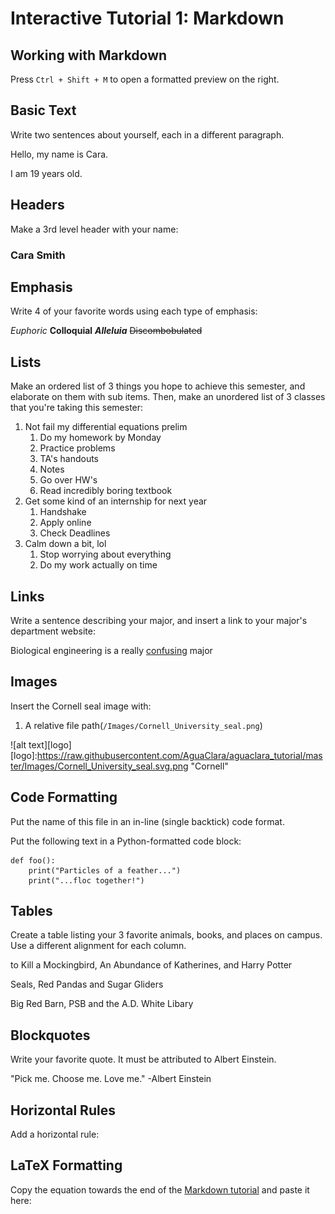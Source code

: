 # Interactive Tutorial 1: Markdown

## Working with Markdown

Press `Ctrl + Shift + M` to open a formatted preview on the right.

## Basic Text

Write two sentences about yourself, each in a different paragraph.

Hello, my name is Cara.

I am 19 years old.

## Headers

Make a 3rd level header with your name:

### Cara Smith

## Emphasis

Write 4 of your favorite words using each type of emphasis:

*Euphoric*
**Colloquial**
**_Alleluia_**
~~Discombobulated~~
<!--- Write your answer here. --->

## Lists

Make an ordered list of 3 things you hope to achieve this semester, and elaborate on them with sub items. Then, make an unordered list of 3 classes that you're taking this semester:

1. Not fail my differential equations prelim
   1. Do my homework by Monday
   2. Practice problems
   3. TA's handouts
   4. Notes
   5. Go over HW's
   6. Read incredibly boring textbook
2. Get some kind of an internship for next year
   1. Handshake
   2. Apply online
   3. Check Deadlines
3. Calm down a bit, lol
   1. Stop worrying about everything
   2. Do my work actually on time

## Links

Write a sentence describing your major, and insert a link to your major's department website:

Biological engineering is a really [confusing](http://beadvised.bee.cornell.edu/) major

## Images

Insert the Cornell seal image with:
  1. A relative file path(`/Images/Cornell_University_seal.png`)

![alt  text][logo]
[logo]:https://raw.githubusercontent.com/AguaClara/aguaclara_tutorial/master/Images/Cornell_University_seal.svg.png  "Cornell"


<!--- Write your answer here. --->

## Code Formatting

Put the name of this file in an in-line (single backtick) code format.

<!-- Write your answer here. -->

Put the following text in a Python-formatted code block:

```
def foo():
    print("Particles of a feather...")
    print("...floc together!")
```

<!-- Write your answer here. -->

## Tables

Create a table listing your 3 favorite animals, books, and places on campus. Use a different alignment for each column.

<!--- Write your answer here. --->to Kill a Mockingbird, An Abundance of Katherines, and Harry Potter

Seals, Red Pandas and Sugar Gliders

Big Red Barn, PSB and the A.D. White Libary

## Blockquotes

Write your favorite quote. It must be attributed to Albert Einstein.

"Pick me. Choose me. Love me." -Albert Einstein

## Horizontal Rules

Add a horizontal rule:

<!-- Write your answer here. -->

## LaTeX Formatting

Copy the equation towards the end of the [Markdown tutorial](https://github.com/AguaClara/aguaclara_tutorial/wiki/Markdown#latex-formatting) and paste it here:

<!-- Write your answer here. -->
